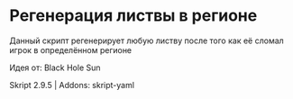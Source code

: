 # Регенерация листвы в регионе
Данный скрипт регенерирует любую листву после того как её сломал игрок в определённом регионе

Идея от: Black Hole Sun

Skript 2.9.5 | Addons: skript-yaml
